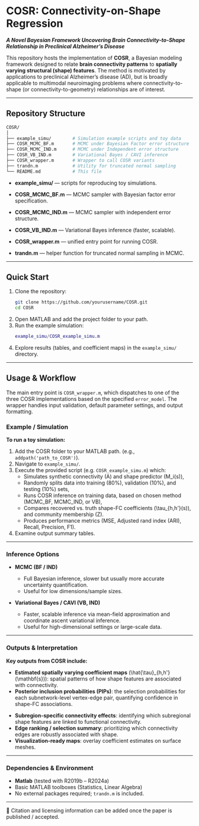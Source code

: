 # COSR: Connectivity-on-Shape Regression

***A Novel Bayesian Framework Uncovering Brain Connectivity-to-Shape Relationship in Preclinical Alzheimer’s Disease***

This repository hosts the implementation of **COSR**, a Bayesian modeling framework designed to relate **brain connectivity patterns** to **spatially varying structural (shape) features**. The method is motivated by applications to preclinical Alzheimer’s disease (AD), but is broadly applicable to multimodal neuroimaging problems where connectivity-to-shape (or connectivity-to-geometry) relationships are of interest.

<!-- --- -->

<!-- ## Table of Contents
- [COSR: Connectivity-on-Shape Regression](#cosr-connectivity-on-shape-regression)
  - [Table of Contents](#table-of-contents)
  - [Repository Structure](#repository-structure)
  - [Quick Start](#quick-start)
  - [Usage \& Workflow](#usage--workflow)
    - [Example / Simulation](#example--simulation)
    - [Inference Options](#inference-options)
    - [Outputs \& Interpretation](#outputs--interpretation)
    - [Dependencies \& Environment](#dependencies--environment) -->
<!-- - [License & Citation](#license--citation)  
- [Contact](#contact)   -->

<!-- --- -->

<!-- ## Background & Motivation

In many neuroimaging studies, one seeks to understand how **functional connectivity networks** (e.g. edge weights between brain regions) relate to **structural brain properties**, such as regional volumes or local shape deformations. However:

- Traditional approaches often treat connectivity and structure separately.
- They may ignore spatial dependencies on structural surfaces or lack uncertainty quantification.
- A connectivity-to-shape mapping would allow one to localize *which points or subregions of a brain surface* are associated with particular connectivity edges.

COSR is designed to fill this methodological gap:

1. **Integrative modeling**: It regresses *pointwise structural shape deformation* on connectivity predictors.
2. **Spatial structure**: It encodes smoothness (spatial correlation) across the shape surface.
3. **Sparsity / Edge selection**: It allows automatic selection of which connectivity edges are relevant for each structural location.
4. **Uncertainty quantification**: Via Bayesian inference (MCMC or variational) one obtains credible intervals, posterior inclusion probabilities, etc.

In the Alzheimer’s setting, this helps to detect *early shape signatures* tied to connectivity alterations in preclinical disease. -->

<!-- ## Model & Methodology

At a high level, the COSR model posits, for each subject:

\[
y_i(\mathbf{s}) = \sum_{e} x_{i,e} \, \tau_e(\mathbf{s}) + \varepsilon_i(\mathbf{s}),
\]

where:

- \( y_i(\mathbf{s}) \) = structural shape deformation (or measure) at spatial location \(\mathbf{s}\) on a surface mesh,
- \( x_{i,e} \) = connectivity feature (edge) \(e\) for subject \(i\),
- \( \tau_e(\mathbf{s}) \) = spatially varying coefficient function for edge \(e\),
- \(\varepsilon_i(\mathbf{s})\) = noise/error term (spatial residual).

Key methodological features:

- **Hierarchical priors** on \(\tau_e(\mathbf{s})\) that encourage **local smoothness over \(\mathbf{s}\)** (e.g. via Gaussian Markov random fields or spatial kernels) and **edge-level sparsity** (e.g. spike-and-slab, shrinkage priors).
- **Posterior inference**:
  - **MCMC samplers** (for gold-standard full Bayesian inference),
  - **Variational / coordinate-ascent methods** (for scalability in larger data or high-dimensional settings).
- **Regularization / hyperparameter tuning** can be handled via empirical Bayes or cross-validation within the framework. -->


---

## Repository Structure
```bash
COSR/
│
├── example_simu/        # Simulation example scripts and toy data
├── COSR_MCMC_BF.m       # MCMC under Bayesian Factor error structure
├── COSR_MCMC_IND.m      # MCMC under Independent error structure
├── COSR_VB_IND.m        # Variational Bayes / CAVI inference
├── COSR_wrapper.m       # Wrapper to call COSR variants
├── trandn.m             # Utility for truncated normal sampling
└── README.md            # This file
```

- **example_simu/** — scripts for reproducing toy simulations.

- **COSR_MCMC_BF.m** — MCMC sampler with Bayesian factor error specification.

- **COSR_MCMC_IND.m** — MCMC sampler with independent error structure.

- **COSR_VB_IND.m** — Variational Bayes inference (faster, scalable).

- **COSR_wrapper.m** — unified entry point for running COSR.

- **trandn.m** — helper function for truncated normal sampling in MCMC.

---
## Quick Start

1. Clone the repository:
   ```bash
   git clone https://github.com/yourusername/COSR.git
   cd COSR
   ```
2. Open MATLAB and add the project folder to your path.
3. Run the example simulation:
   ```matlab
   example_simu/COSR_example_simu.m
   ```
4. Explore results (tables, and coefficient maps) in the `example_simu/` directory.

--- 


## Usage & Workflow
The main entry point is `COSR_wrapper.m`, which dispatches to one of the three COSR implementations based on the specified `error_model`. The wrapper handles input validation, default parameter settings, and output formatting.

### Example / Simulation

**To run a toy simulation:**

1. Add the COSR folder to your MATLAB path. (e.g., `addpath('path_to_COSR')`).
2. Navigate to `example_simu/`.
3. Execute the provided script (e.g. `COSR_example_simu.m`) which:
   - Simulates synthetic connectivity \(A\) and shape predictor \(M_i(s)\),
   - Randomly splits data into training (80%), validation (10%), and testing (10%) sets,
   - Runs COSR inference on training data, based on chosen method (MCMC_BF, MCMC_IND, or VB),
   - Compares recovered vs. truth shape-FC coefficients \(\tau_{h,h'}(s)\), and community membership \(Z\).
   - Produces performance metrics (MSE, Adjusted rand index (ARI), Recall, Precision, F1).
4. Examine output summary tables.

<!-- This lets users test that the pipeline is working before applying to real data. -->

---

<!-- ## Real Data Application

To analyze a real study (e.g. using ADNI or A4 data):

1. Prepare connectivity matrices and shape measurements for all subjects.
2. Organize into compatible MATLAB format (e.g. `.mat` files).
3. Call `COSR_wrapper.m` or the specific inference function, passing:
   - `A` (connectivity matrix)
   - `M(s)` (shape predictor)
   - Hyperparameter settings
   - Inference choice (MCMC_BF, MCMC_IND, or VB),
4. Obtain outputs: coefficient estimates, community membership, PIPs, credible intervals, etc.
5. Visualize effects using appropriate mesh plotting tools (e.g. connect with FreeSurfer surface, or export to external viewers).

--- -->

### Inference Options

- **MCMC (BF / IND)**  
  - Full Bayesian inference, slower but usually more accurate uncertainty quantification.
  - Useful for low dimensions/sample sizes.
  <!-- - Slower but more accurate, better to explore full posterior uncertainty. -->
  <!-- - Useful for moderate dimension / sample size. -->

- **Variational Bayes / CAVI (VB, IND)**  
  - Faster, scalable inference via mean-field approximation and coordinate ascent variational inference.
  - Useful for high-dimensional settings or large-scale data.
  <!-- - May underestimate posterior variance; good for initial screening. -->

<!-- - **Hyperparameter tuning**  
  - Use cross-validation, For slab variances or smoothing strength, one can use cross-validation, empirical Bayes, or holdout likelihood. -->

<!-- - **Convergence diagnostics**  
  - For MCMC: monitor trace plots, effective sample size, Gelman–Rubin diagnostics.
  - For VB: monitor ELBO progression.

- **Memory & computation**  
  - The method may be expensive for large meshes or many edges—consider reducing basis dimension or preselecting edges. -->

---

### Outputs & Interpretation

**Key outputs from COSR include:**

- **Estimated spatially varying coefficient maps** \(\hat{\tau}_{h,h'}(\mathbf{s})\): spatial patterns of how shape features are associated with connectivity.
- **Posterior inclusion probabilities (PIPs)**: the selection probabilities for each subnetwork-level vertex-edge pair, quantifying confidence in shape-FC associations.
<!-- - **Credible bands / intervals** for \(\tau_e(\mathbf{s})\). -->
- **Subregion-specific connectivity effects**: identifying which subregional shape features are linked to functional connectivity.
- **Edge ranking / selection summary**: prioritizing which connectivity edges are robustly associated with shape.
- **Visualization-ready maps**: overlay coefficient estimates on surface meshes.

---

### Dependencies & Environment

- **Matlab** (tested with R2019b – R2024a)
- Basic MATLAB toolboxes (Statistics, Linear Algebra)
- No external packages required; `trandn.m` is included.

<!-- To run the example simulation, ensure paths are properly set (e.g. add project folder to MATLAB path). -->

---


📌 Citation and licensing information can be added once the paper is published / accepted.

<!-- ## Citation -->

<!-- This project is released under the **MIT License**. See `LICENSE` for details. -->

<!-- If you use COSR in your work, please cite: -->

<!-- > Ding, S., et al. (2025). *A Novel Bayesian Framework Uncovering Brain Connectivity-to-Shape Relationship in Preclinical Alzheimer’s Disease*. *Annals of Applied Statistics* (submitted / in revision). -->

<!-- You may also include a DOI or arXiv reference once available. -->


